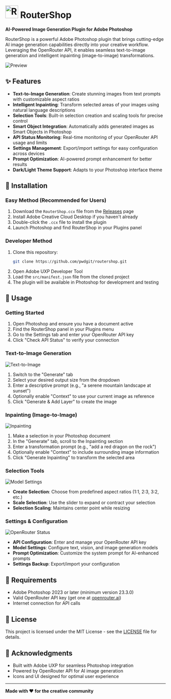 # <img src="preview/logo.png" alt="RouterShop Logo" width="40" height="40"> RouterShop

**AI-Powered Image Generation Plugin for Adobe Photoshop**

RouterShop is a powerful Adobe Photoshop plugin that brings cutting-edge AI image generation capabilities directly into your creative workflow. Leveraging the OpenRouter API, it enables seamless text-to-image generation and intelligent inpainting (image-to-image) transformations.

![Preview](preview/previewvideo.gif)

## ✨ Features

- **Text-to-Image Generation**: Create stunning images from text prompts with customizable aspect ratios
- **Intelligent Inpainting**: Transform selected areas of your images using natural language descriptions
- **Selection Tools**: Built-in selection creation and scaling tools for precise control
- **Smart Object Integration**: Automatically adds generated images as Smart Objects in Photoshop
- **API Status Monitoring**: Real-time monitoring of your OpenRouter API usage and limits
- **Settings Management**: Export/import settings for easy configuration across devices
- **Prompt Optimization**: AI-powered prompt enhancement for better results
- **Dark/Light Theme Support**: Adapts to your Photoshop interface theme

## 🚀 Installation

### Easy Method (Recommended for Users)
1. Download the `RouterShop.ccx` file from the [Releases](https://github.com/pwdgit/routershop/releases) page
2. Install Adobe Creative Cloud Desktop if you haven't already
3. Double-click the `.ccx` file to install the plugin
4. Launch Photoshop and find RouterShop in your Plugins panel

### Developer Method
1. Clone this repository:
   ```bash
   git clone https://github.com/pwdgit/routershop.git
   ```
2. Open Adobe UXP Developer Tool
3. Load the `src/manifest.json` file from the cloned project
4. The plugin will be available in Photoshop for development and testing

## 📖 Usage

### Getting Started
1. Open Photoshop and ensure you have a document active
2. Find the RouterShop panel in your Plugins menu
3. Go to the Settings tab and enter your OpenRouter API key
4. Click "Check API Status" to verify your connection

### Text-to-Image Generation
![Text-to-Image](preview/texttoimage.png)

1. Switch to the "Generate" tab
2. Select your desired output size from the dropdown
3. Enter a descriptive prompt (e.g., "a serene mountain landscape at sunset")
4. Optionally enable "Context" to use your current image as reference
5. Click "Generate & Add Layer" to create the image

### Inpainting (Image-to-Image)
![Inpainting](preview/inpanting.png)

1. Make a selection in your Photoshop document
2. In the "Generate" tab, scroll to the Inpainting section
3. Enter a transformation prompt (e.g., "add a red dragon on the rock")
4. Optionally enable "Context" to include surrounding image information
5. Click "Generate Inpainting" to transform the selected area

### Selection Tools
![Model Settings](preview/modelsetting.png)

- **Create Selection**: Choose from predefined aspect ratios (1:1, 2:3, 3:2, etc.)
- **Scale Selection**: Use the slider to expand or contract your selection
- **Selection Scaling**: Maintains center point while resizing

### Settings & Configuration
![OpenRouter Status](preview/openrouterstatus.png)

- **API Configuration**: Enter and manage your OpenRouter API key
- **Model Settings**: Configure text, vision, and image generation models
- **Prompt Optimization**: Customize the system prompt for AI-enhanced prompts
- **Settings Backup**: Export/import your configuration

## 🔧 Requirements

- Adobe Photoshop 2023 or later (minimum version 23.3.0)
- Valid OpenRouter API key (get one at [openrouter.ai](https://openrouter.ai))
- Internet connection for API calls

## 📄 License

This project is licensed under the MIT License - see the [LICENSE](LICENSE) file for details.

## 🙏 Acknowledgments

- Built with Adobe UXP for seamless Photoshop integration
- Powered by OpenRouter API for AI image generation
- Icons and UI designed for optimal user experience

---

**Made with ❤️ for the creative community**